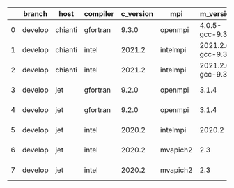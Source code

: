|    | branch   | host    | compiler   | c_version   | mpi      | m_version          | o_g   | os    | build   | u_pass   |   u_fail |   s_pass |   s_fail |   e_pass |   e_fail |   nuopc_pass |   nuopc_fail |   netcdf_c |   netcdf_f | artifacts_hash                                                                                                 | modified                   |
|----|----------|---------|------------|-------------|----------|--------------------|-------|-------|---------|----------|----------|----------|----------|----------|----------|--------------|--------------|------------|------------|----------------------------------------------------------------------------------------------------------------|----------------------------|
|  0 | develop  | chianti | gfortran   | 9.3.0       | openmpi  | 4.0.5-gcc-9.3.0    | g     | Linux | Fail    | 4.5.3    |        1 |    13685 |        0 |       49 |        0 |           80 |            0 |         44 |          6 | [artifacts](https://github.com/esmf-org/esmf-test-artifacts-new/tree/64c53fbbbb7ccc33d03e24feffa26243e5e028fd) | 2022-03-02 22:34:53.591406 |
|  1 | develop  | chianti | intel      | 2021.2      | intelmpi | 2021.2.0-gcc-9.3.0 | O     | Linux | Fail    | 4.5.3    |        1 |    13685 |        0 |       49 |        0 |           80 |            0 |         44 |          6 | [artifacts](https://github.com/esmf-org/esmf-test-artifacts-new/tree/ae2ee2abd6ac00804d9cd91038d7d9d5d48ce6cb) | 2022-03-02 22:34:53.591406 |
|  2 | develop  | chianti | intel      | 2021.2      | intelmpi | 2021.2.0-gcc-9.3.0 | g     | Linux | Fail    | 4.5.3    |        1 |    13685 |        0 |       49 |        0 |           80 |            0 |         44 |          6 | [artifacts](https://github.com/esmf-org/esmf-test-artifacts-new/tree/dea3ae6f321662b8491744d3e684be7c065f4a08) | 2022-03-02 22:34:53.591406 |
|  3 | develop  | jet     | gfortran   | 9.2.0       | openmpi  | 3.1.4              | O     | Linux | Fail    | 4.5.2    |        1 |    13685 |        0 |       49 |        0 |           80 |            0 |         50 |          0 | [artifacts](https://github.com/esmf-org/esmf-test-artifacts-new/tree/eb226241df72ed1f6bd249d3c370b51085a2561e) | 2022-03-02 22:36:31.851805 |
|  4 | develop  | jet     | gfortran   | 9.2.0       | openmpi  | 3.1.4              | g     | Linux | Fail    | 4.5.2    |        1 |    13685 |        0 |       49 |        0 |           80 |            0 |         50 |          0 | [artifacts](https://github.com/esmf-org/esmf-test-artifacts-new/tree/3ee520e20c8e61787385fe885d7cf2dbac98b5b4) | 2022-03-02 22:36:31.851805 |
|  5 | develop  | jet     | intel      | 2020.2      | intelmpi | 2020.2             | g     | Linux | Fail    | 4.4.5    |        1 |    13685 |        0 |       49 |        0 |           80 |            0 |         49 |          1 | [artifacts](https://github.com/esmf-org/esmf-test-artifacts-new/tree/f6114f00969031289e21e51bb5171c6020e8ae95) | 2022-03-02 22:36:31.851805 |
|  6 | develop  | jet     | intel      | 2020.2      | mvapich2 | 2.3                | O     | Linux | Fail    | 4.4.5    |        1 |    13685 |        0 |       49 |        0 |           80 |            0 |         44 |          6 | [artifacts](https://github.com/esmf-org/esmf-test-artifacts-new/tree/521a4de28d9caffeed90c7a001f10da6c2c863cd) | 2022-03-02 22:36:31.851805 |
|  7 | develop  | jet     | intel      | 2020.2      | mvapich2 | 2.3                | g     | Linux | Fail    | 4.4.5    |        1 |    13685 |        0 |       49 |        0 |           80 |            0 |         44 |          6 | [artifacts](https://github.com/esmf-org/esmf-test-artifacts-new/tree/2b9d32d14dc674c1e4e42616bb7410679c9018e9) | 2022-03-02 22:36:31.851805 |